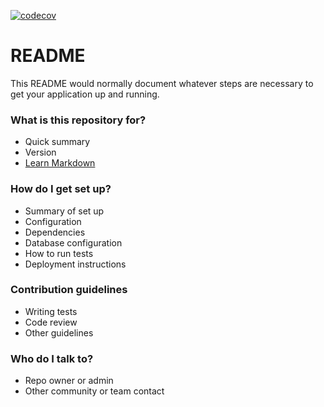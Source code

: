 [![codecov](https://codecov.io/bb/skytechrus/payment-php-sdk/branch/master/graph/badge.svg?token=dCZ556fNrg)](https://codecov.io/bb/skytechrus/payment-php-sdk)

# README #

This README would normally document whatever steps are necessary to get your application up and running.

### What is this repository for? ###

* Quick summary
* Version
* [Learn Markdown](https://bitbucket.org/tutorials/markdowndemo)

### How do I get set up? ###

* Summary of set up
* Configuration
* Dependencies
* Database configuration
* How to run tests
* Deployment instructions

### Contribution guidelines ###

* Writing tests
* Code review
* Other guidelines

### Who do I talk to? ###

* Repo owner or admin
* Other community or team contact
